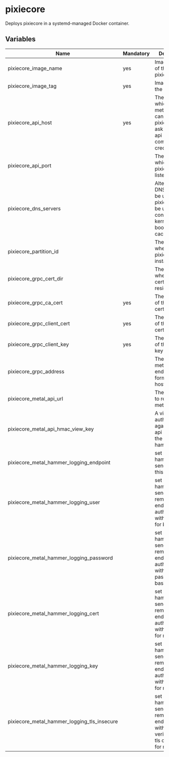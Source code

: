 # pixiecore

Deploys pixiecore in a systemd-managed Docker container.

## Variables

| Name                                        | Mandatory | Description                                                                                                   |
|---------------------------------------------|-----------|---------------------------------------------------------------------------------------------------------------|
| pixiecore_image_name                        | yes       | Image version of the pixiecore                                                                                |
| pixiecore_image_tag                         | yes       | Image tag of the pixiecore                                                                                    |
| pixiecore_api_host                          | yes       | The host on which the metal-hammer can reach the pixiecore to ask for metal-api communication credentials.    |
| pixiecore_api_port                          |           | The port on which the pixiecore api is listening                                                              |
| pixiecore_dns_servers                       |           | Alternative DNS servers to be used by the pixiecore (can be used for configuring kernel and boot image cache) |
| pixiecore_partition_id                      |           | The partition where pixiecore is installed                                                                    |
| pixiecore_grpc_cert_dir                     |           | The directory where the grpc certificates reside                                                              |
| pixiecore_grpc_ca_cert                      | yes       | The filename of the ca certificate                                                                            |
| pixiecore_grpc_client_cert                  | yes       | The filename of the client certificate                                                                        |
| pixiecore_grpc_client_key                   | yes       | The filename of the client key                                                                                |
| pixiecore_grpc_address                      |           | The address of metal-api grpc endpoint in the form (ip or hostname:port)                                      |
| pixiecore_metal_api_url                     |           | The URL where to reach metal-api                                                                              |
| pixiecore_metal_api_hmac_view_key           |           | A view hmac to authenticate against metal-api (given to the metal-hammer)                                     |
| pixiecore_metal_hammer_logging_endpoint     |           | set metal-hammer to send logs to this endpoint                                                                |
| pixiecore_metal_hammer_logging_user         |           | set metal-hammer to send logs to a remote endpoint and authenticate with this user for basic auth             |
| pixiecore_metal_hammer_logging_password     |           | set metal-hammer to send logs to a remote endpoint and authenticate with this password for basic auth         |
| pixiecore_metal_hammer_logging_cert         |           | set metal-hammer to send logs to a remote endpoint and authenticate with this cert for mtls auth              |
| pixiecore_metal_hammer_logging_key          |           | set metal-hammer to send logs to a remote endpoint and authenticate with this key for mtls auth               |
| pixiecore_metal_hammer_logging_tls_insecure |           | set metal-hammer to send logs to a remote endpoint without verifying the tls certificate for mtls auth        |
